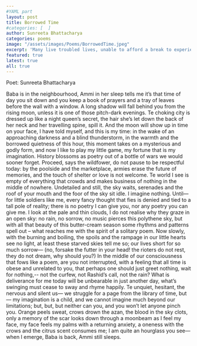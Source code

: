 ```yaml
---
#YAML part
layout: post
title: Borrowed Time
#categories: [  ]
author: Sunreeta Bhattacharya
categories: poems
image: "/assets/images/Poems/BorrowedTime.jpeg"
excerpt: 'Many live troubled lives, unable to afford a break to experience or imagine life's beauty and calm. A young person strives to use her hour of prayer meaningfully.'
featured: true
latest: true
all: true
---
```


Poet: Sunreeta Bhattacharya


Baba is in the neighbourhood, Ammi in her sleep
tells me it’s that time of day
you sit down and you keep
a book of prayers and a tray of leaves
before the wall with a window. A long shadow
will fall behind you from the rising moon,
unless it is one of those pitch-dark evenings.
Te choking city is dressed up
like a night queen’s secret,
the hair she’s let down the back of her neck
and her travelling spine, spill it. And
the moon will show up in time on your face,
I have told myself, and this is my time: in the wake
of an approaching darkness and a blind thunderstorm,
in the warmth and the borrowed quietness of this hour,
this moment takes on a mysterious and godly form, and now
I like to play my little game, my fortune
that is my imagination.
History blossoms as poetry
out of a bottle of wars we would sooner forget.
Proceed, says the wildfower, do not pause
to be respectful today:
by the poolside and the marketplace,
armies erase the future of memories,
and the touch of shelter or love is not welcome.
Te world I see is empty of everything
that crowds and makes business
of nothing in the middle of nowhere.
Undetailed and still, the sky waits,
serenades and the roof of your mouth and the foor of the sky
sit idle. I imagine nothing. Until—
for little soldiers like me,
every fancy thought that fies is
denied and tied to a tall pole of reality;
there is no poetry I can give you,
nor any poetry you can give me.
I look at the pale and thin clouds, I do
not realise why they graze in an open sky:
no rain, no sorrow, no music
pierces this polythene sky,
but with all that beauty of this butter-cream season
some rhythms and patterns spell out –
what reaches me with the spirit of a solitary poem. Now slowly,
with the burning and boiling, the spoils and the rampage
in our little hearts see no light,
at least these starved skies tell me so;
our lives short for so much sorrow—
(no, forsake the futter in your head!
the rioters do not rest, they do not dream, why should you?)
In the middle of our consciousness that fows like a poem, are you not interrupted, with a feeling that all
time is obese and unrelated to you, that perhaps one should just greet nothing, wait for nothing,--
not the curfew, not Rashid’s call, not the rain?
What is deliverance for me today
will be unbearable in just another day,
what’s swinging must cease to sway and rhyme happily.
Te unquiet, hesitant, the nervous and silent us—
we struggle for a page from the library of time, but—
my imagination is a child,
and we cannot imagine much beyond our limitations; but, but, but neither can you, and you won’t let anyone pinch you.
Orange peels sweat, crows drown the azan,
the blood in the sky clots, only a memory of the scar
looks down through a moonbeam
as I feel my face, my face feels my palms
with a returning anxiety, a oneness with the crows and the citrus scent
consumes me; I am quite an hourglass you see—
when I emerge, Baba is back, Ammi still sleeps.